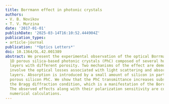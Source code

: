 ```yaml
---
title: Borrmann effect in photonic crystals
authors:
- V. B. Novikov
- T. V. Murzina
date: '2017-01-01'
publishDate: '2025-03-14T16:10:52.444904Z'
publication_types:
- article-journal
publication: '*Optics Letters*'
doi: 10.1364/OL.42.001389
abstract: We present the experimental observation of the optical Borrmann effect in
  1D porous silica-based photonic crystals (PhC) composed of several hundreds of dielectric
  layers with different porosity. Two mechanisms of the effect are demonstrated, which
  involve the optical losses associated with light scattering and absorption in nanoporous
  layers. Absorption is introduced by a small amount of silicon in partially annealed
  porous silicon PhC. We show that the PhC transmittance increases substantially under
  the Bragg diffraction condition, which is a manifestation of the Borrmann effect.
  The observed effects along with their polarization sensitivity are confirmed by
  numerical calculations.
---
```

